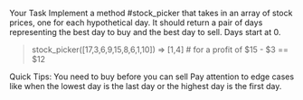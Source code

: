 Your Task Implement a method #stock_picker that takes in an array of stock
prices, one for each hypothetical day. It should return a pair of days
representing the best day to buy and the best day to sell. Days start at 0.

> stock_picker([17,3,6,9,15,8,6,1,10])     => [1,4]  # for a profit of $15 - $3 == $12 

Quick Tips:
You need to buy before you can sell Pay attention to edge cases like when the
lowest day is the last day or the highest day is the first day.
